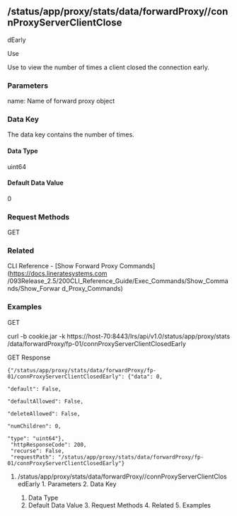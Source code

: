 ## /status/app/proxy/stats/data/forwardProxy/<name>/connProxyServerClientClose
dEarly

Use

Use to view the number of times a client closed the connection early.

### Parameters

name: Name of forward proxy object

### Data Key

The data key contains the number of times.

#### Data Type

uint64

#### Default Data Value

0

### Request Methods

GET

### Related

CLI Reference - [Show Forward Proxy Commands](https://docs.lineratesystems.com
/093Release_2.5/200CLI_Reference_Guide/Exec_Commands/Show_Commands/Show_Forwar
d_Proxy_Commands)

### Examples

GET

curl -b cookie.jar -k https://host-70:8443/lrs/api/v1.0/status/app/proxy/stats
/data/forwardProxy/fp-01/connProxyServerClientClosedEarly

GET Response

    
    {"/status/app/proxy/stats/data/forwardProxy/fp-01/connProxyServerClientClosedEarly": {"data": 0,
                                                                                           "default": False,
                                                                                           "defaultAllowed": False,
                                                                                           "deleteAllowed": False,
                                                                                           "numChildren": 0,
                                                                                           "type": "uint64"},
     "httpResponseCode": 200,
     "recurse": False,
     "requestPath": "/status/app/proxy/stats/data/forwardProxy/fp-01/connProxyServerClientClosedEarly"}
    

  1. /status/app/proxy/stats/data/forwardProxy/<name>/connProxyServerClientClosedEarly
    1. Parameters
    2. Data Key
      1. Data Type
      2. Default Data Value
    3. Request Methods
    4. Related
    5. Examples

